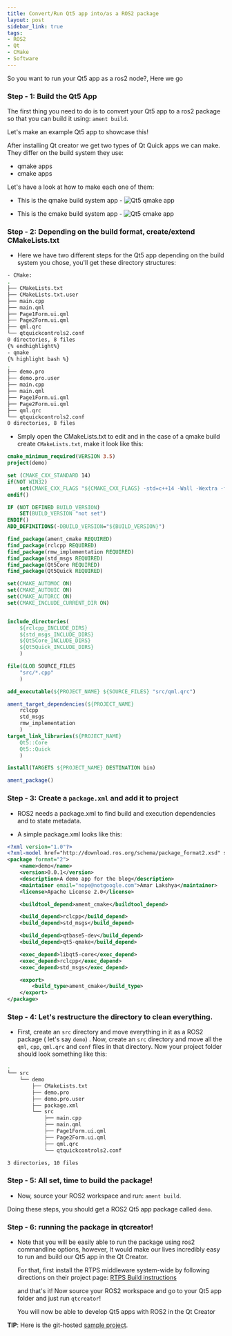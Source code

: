 ```yaml
---
title: Convert/Run Qt5 app into/as a ROS2 package
layout: post
sidebar_link: true
tags:
- ROS2
- Qt
- CMake
- Software
---
```


So you want to run your Qt5 app as a ros2 node?, Here we go


### Step - 1: Build the Qt5 App

The first thing you need to do is to convert your Qt5 app to a ros2 package so that you can build it using: `ament build`.

Let's make an example Qt5 app to showcase this!

After installing Qt creator we get two types of Qt Quick apps we can make. They differ on the build system they use:

- qmake apps
- cmake apps

Let's have a look at how to make each one of them:

- This is the qmake build system app -
![Qt5 qmake app](/images/qt5_qmake_app.gif)

- This is the cmake build system app -
![Qt5 cmake app](/images/qt5_cmake_app.gif)

### Step - 2: Depending on the build format, create/extend CMakeLists.txt

- Here we have two different steps for the Qt5 app depending on the build system you chose, you'll get these directory structures:
```bash
- CMake:
.
├── CMakeLists.txt
├── CMakeLists.txt.user
├── main.cpp
├── main.qml
├── Page1Form.ui.qml
├── Page2Form.ui.qml
├── qml.qrc
└── qtquickcontrols2.conf
0 directories, 8 files
{% endhighlight%}
- qmake
{% highlight bash %}
.
├── demo.pro
├── demo.pro.user
├── main.cpp
├── main.qml
├── Page1Form.ui.qml
├── Page2Form.ui.qml
├── qml.qrc
└── qtquickcontrols2.conf
0 directories, 8 files

```
- Smply open the CMakeLists.txt to edit and in the case of a qmake build create `CMakeLists.txt`, make it look like this:

```cmake
cmake_minimum_required(VERSION 3.5)
project(demo)

set (CMAKE_CXX_STANDARD 14)
if(NOT WIN32)
	set(CMAKE_CXX_FLAGS "${CMAKE_CXX_FLAGS} -std=c++14 -Wall -Wextra -fPIC")
endif()

IF (NOT DEFINED BUILD_VERSION)
	SET(BUILD_VERSION "not set")
ENDIF()
ADD_DEFINITIONS(-DBUILD_VERSION="${BUILD_VERSION}")

find_package(ament_cmake REQUIRED)
find_package(rclcpp REQUIRED)
find_package(rmw_implementation REQUIRED)
find_package(std_msgs REQUIRED)
find_package(Qt5Core REQUIRED)
find_package(Qt5Quick REQUIRED)

set(CMAKE_AUTOMOC ON)
set(CMAKE_AUTOUIC ON)
set(CMAKE_AUTORCC ON)
set(CMAKE_INCLUDE_CURRENT_DIR ON)


include_directories(
	${rclcpp_INCLUDE_DIRS}
	${std_msgs_INCLUDE_DIRS}
	${Qt5Core_INCLUDE_DIRS}
	${Qt5Quick_INCLUDE_DIRS}
	)

file(GLOB SOURCE_FILES
	"src/*.cpp"
	)

add_executable(${PROJECT_NAME} ${SOURCE_FILES} "src/qml.qrc")

ament_target_dependencies(${PROJECT_NAME}
	rclcpp
	std_msgs
	rmw_implementation
	)
target_link_libraries(${PROJECT_NAME}
	Qt5::Core
	Qt5::Quick
	)

install(TARGETS ${PROJECT_NAME} DESTINATION bin)

ament_package()
```

### Step - 3: Create a `package.xml` and add it to project
- ROS2 needs a package.xml to find build and execution dependencies and to state metadata.


- A simple package.xml looks like this:
```xml
<?xml version="1.0"?>
<?xml-model href="http://download.ros.org/schema/package_format2.xsd" schematypens="http://www.w3.org/2001/XMLSchema"?>
<package format="2">
	<name>demo</name>
	<version>0.0.1</version>
	<description>A demo app for the blog</description>
	<maintainer email="nope@notgoogle.com">Amar Lakshya</maintainer>
	<license>Apache License 2.0</license>

	<buildtool_depend>ament_cmake</buildtool_depend>

	<build_depend>rclcpp</build_depend>
	<build_depend>std_msgs</build_depend>

	<build_depend>qtbase5-dev</build_depend>
	<build_depend>qt5-qmake</build_depend>

	<exec_depend>libqt5-core</exec_depend>
	<exec_depend>rclcpp</exec_depend>
	<exec_depend>std_msgs</exec_depend>

	<export>
		<build_type>ament_cmake</build_type>
	</export>
</package>
```

### Step - 4: Let's restructure the directory to clean everything.

- First, create an `src` directory and move everything in it as a ROS2 package ( let's say `demo`) . Now, create an `src` directory and move all the `qml`, `cpp`, `qml.qrc` and `conf` files in that directory. Now your project folder should look something like this:
```bash
.
└── src
    └── demo
        ├── CMakeLists.txt
        ├── demo.pro
        ├── demo.pro.user
        ├── package.xml
        └── src
            ├── main.cpp
            ├── main.qml
            ├── Page1Form.ui.qml
            ├── Page2Form.ui.qml
            ├── qml.qrc
            └── qtquickcontrols2.conf

3 directories, 10 files
```

### Step - 5: All set, time to build the package!

- Now, source your ROS2 workspace and run: `ament build`.

Doing these steps, you should get a ROS2 Qt5 app package called `demo`.

### Step - 6: running the package in qtcreator!

- Note that you will be easily able to run the package using ros2 commandline options, however, It would make our lives
   incredibly easy to run and build our Qt5 app in the Qt Creator.
	 
	 For that, first install the RTPS middleware system-wide by following directions on their project page: 
	 [RTPS Build instructions](https://github.com/eProsima/Fast-RTPS#installation-from-source)
	 
	 and that's it! Now source your ROS2 workspace and go to your Qt5 app folder and just run `qtcreator`!
	 
	 You will now be able to develop Qt5 apps with ROS2 in the Qt Creator

**TIP**: Here is the git-hosted [sample project](https://github.com/amar-laksh/ros2qt_demo).

